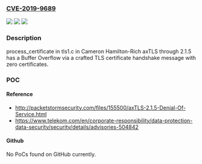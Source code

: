 ### [CVE-2019-9689](https://cve.mitre.org/cgi-bin/cvename.cgi?name=CVE-2019-9689)
![](https://img.shields.io/static/v1?label=Product&message=n%2Fa&color=blue)
![](https://img.shields.io/static/v1?label=Version&message=n%2Fa&color=blue)
![](https://img.shields.io/static/v1?label=Vulnerability&message=n%2Fa&color=brighgreen)

### Description

process_certificate in tls1.c in Cameron Hamilton-Rich axTLS through 2.1.5 has a Buffer Overflow via a crafted TLS certificate handshake message with zero certificates.

### POC

#### Reference
- http://packetstormsecurity.com/files/155500/axTLS-2.1.5-Denial-Of-Service.html
- https://www.telekom.com/en/corporate-responsibility/data-protection-data-security/security/details/advisories-504842

#### Github
No PoCs found on GitHub currently.

